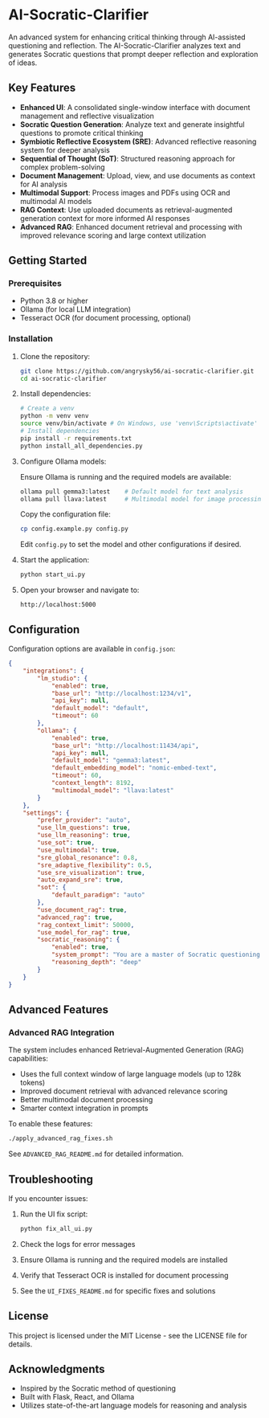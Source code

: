 # AI-Socratic-Clarifier

An advanced system for enhancing critical thinking through AI-assisted questioning and reflection. The AI-Socratic-Clarifier analyzes text and generates Socratic questions that prompt deeper reflection and exploration of ideas.

## Key Features

- **Enhanced UI**: A consolidated single-window interface with document management and reflective visualization
- **Socratic Question Generation**: Analyze text and generate insightful questions to promote critical thinking
- **Symbiotic Reflective Ecosystem (SRE)**: Advanced reflective reasoning system for deeper analysis
- **Sequential of Thought (SoT)**: Structured reasoning approach for complex problem-solving
- **Document Management**: Upload, view, and use documents as context for AI analysis
- **Multimodal Support**: Process images and PDFs using OCR and multimodal AI models
- **RAG Context**: Use uploaded documents as retrieval-augmented generation context for more informed AI responses
- **Advanced RAG**: Enhanced document retrieval and processing with improved relevance scoring and large context utilization

## Getting Started

### Prerequisites

- Python 3.8 or higher
- Ollama (for local LLM integration)
- Tesseract OCR (for document processing, optional)

### Installation

1. Clone the repository:
   ```bash
   git clone https://github.com/angrysky56/ai-socratic-clarifier.git
   cd ai-socratic-clarifier
   ```

2. Install dependencies:
   ```bash
   # Create a venv
   python -m venv venv
   source venv/bin/activate # On Windows, use 'venv\Scripts\activate'
   # Install dependencies
   pip install -r requirements.txt
   python install_all_dependencies.py

   ```

3. Configure Ollama models:
   
   Ensure Ollama is running and the required models are available:
   ```bash
   ollama pull gemma3:latest    # Default model for text analysis
   ollama pull llava:latest     # Multimodal model for image processing (optional)
   ```

   Copy the configuration file:
   ```bash
   cp config.example.py config.py
   ```
   Edit `config.py` to set the model and other configurations if desired.

4. Start the application:
   ```bash
   python start_ui.py
   ```

5. Open your browser and navigate to:
   ```
   http://localhost:5000
   ```


## Configuration

Configuration options are available in `config.json`:

```json
{
    "integrations": {
        "lm_studio": {
            "enabled": true,
            "base_url": "http://localhost:1234/v1",
            "api_key": null,
            "default_model": "default",
            "timeout": 60
        },
        "ollama": {
            "enabled": true,
            "base_url": "http://localhost:11434/api",
            "api_key": null,
            "default_model": "gemma3:latest",
            "default_embedding_model": "nomic-embed-text",
            "timeout": 60,
            "context_length": 8192,
            "multimodal_model": "llava:latest"
        }
    },
    "settings": {
        "prefer_provider": "auto",
        "use_llm_questions": true,
        "use_llm_reasoning": true,
        "use_sot": true,
        "use_multimodal": true,
        "sre_global_resonance": 0.8,
        "sre_adaptive_flexibility": 0.5,
        "use_sre_visualization": true,
        "auto_expand_sre": true,
        "sot": {
            "default_paradigm": "auto"
        },
        "use_document_rag": true,
        "advanced_rag": true,
        "rag_context_limit": 50000,
        "use_model_for_rag": true,
        "socratic_reasoning": {
            "enabled": true,
            "system_prompt": "You are a master of Socratic questioning who helps people improve their critical thinking. Your purpose is to craft precise, thoughtful questions that identify potential issues in people's statements. Based on the text and specific issues detected, create thought-provoking questions that will: 1) Encourage the person to recognize their own assumptions, 2) Help them examine whether generalizations account for exceptions, 3) Prompt consideration of evidence for claims made, 4) Lead them to clarify vague or imprecise language, 5) Guide reflection on normative statements that impose values. Make each question genuinely useful for deepening understanding, not rhetorical. Each question should directly address a specific issue identified in the text.",
            "reasoning_depth": "deep"
        }
    }
}
```

## Advanced Features

### Advanced RAG Integration

The system includes enhanced Retrieval-Augmented Generation (RAG) capabilities:

- Uses the full context window of large language models (up to 128k tokens)
- Improved document retrieval with advanced relevance scoring
- Better multimodal document processing
- Smarter context integration in prompts

To enable these features:

```bash
./apply_advanced_rag_fixes.sh
```

See `ADVANCED_RAG_README.md` for detailed information.

## Troubleshooting

If you encounter issues:

1. Run the UI fix script:
   ```bash
   python fix_all_ui.py
   ```

2. Check the logs for error messages

3. Ensure Ollama is running and the required models are installed

4. Verify that Tesseract OCR is installed for document processing

5. See the `UI_FIXES_README.md` for specific fixes and solutions

## License

This project is licensed under the MIT License - see the LICENSE file for details.

## Acknowledgments

- Inspired by the Socratic method of questioning
- Built with Flask, React, and Ollama
- Utilizes state-of-the-art language models for reasoning and analysis

